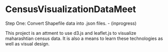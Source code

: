 # CensusVisualizationDataMeet

Step One: Convert Shapefile data into .json files. - (inprogress)


This project is an attment to use d3.js and leaflet.js to visualize maharashtian census data.
It is also a means to learn these technologies as well as visual design.
